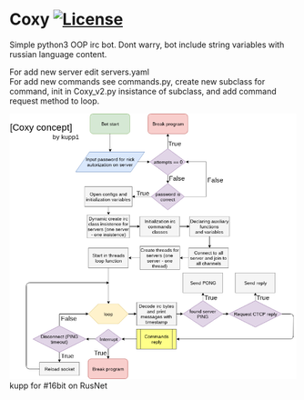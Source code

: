 # Coxy [![License](https://img.shields.io/badge/License-Apache%202.0-blue.svg)](https://opensource.org/licenses/Apache-2.0)</br>
Simple python3 OOP irc bot. Dont warry, bot include string variables with russian language content.<br/>

For add new server edit servers.yaml</br>
For add new commands see commands.py, create new subclass for command, init in Coxy_v2.py insistance of subclass, and add command request method to loop.</br>

![Coxy Concept](./Coxy%20Concept.png)
kupp for #16bit on RusNet</br>